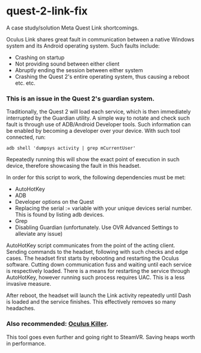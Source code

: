 ﻿# quest-2-link-fix

A case study/solution Meta Quest Link shortcomings.

Oculus Link shares great fault in communication between a native Windows system and its Android operating system. Such faults include:

* Crashing on startup
* Not providing sound between either client
* Abruptly ending the session between either system
* Crashing the Quest 2's entire operating system, thus causing a reboot
etc. etc.

### This is an issue in the Quest 2's guardian system.

Traditionally, the Quest 2 will load each service, which is then immediately interrupted by the Guardian utility. A simple way to notate and check such fault is through use of ADB/Android Developer tools. Such information can be enabled by becoming a developer over your device. With such tool connected, run:

```adb shell 'dumpsys activity | grep mCurrentUser'```

Repeatedly running this will show the exact point of execution in such device, therefore showcasing the fault in this headset.

In order for this script to work, the following dependencies must be met:
* AutoHotKey
* ADB
* Developer options on the Quest
* Replacing the serial := variable with your unique devices serial number. This is found by listing adb devices.
* Grep
* Disabling Guardian (unfortunately. Use OVR Advanced Settings to alleviate any issue)

AutoHotKey script communicates from the point of the acting client. Sending commands to the headset, following with such checks and edge cases. The headset first starts by rebooting and restarting the Oculus software. Cutting down communication fuss and waiting until each service is respectively loaded. There is a means for restarting the service through AutoHotKey, however running such process requires UAC. This is a less invasive measure.

After reboot, the headset will launch the Link activity repeatedly until Dash is loaded and the service finishes. This effectively removes so many headaches.

### Also recommended: [Oculus Killer](https://github.com/LibreQuest/OculusKiller).
This tool goes even further and going right to SteamVR. Saving heaps worth in performance.
